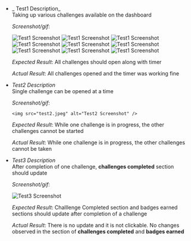 * _ Test1 Description_  
Taking up various challenges available on the dashboard

     _Screenshot/gif_:  
     
     <img src="test1.jpeg" alt="Test1 Screenshot" />
     
     
     <img src="test1%20(2).jpeg" alt="Test1 Screenshot" />
     
     
     <img src="test1%20(3).jpeg" alt="Test1 Screenshot" />
     
     
     <img src="test1%20(4).jpeg" alt="Test1 Screenshot" />
     
     
     <img src="test1%20(5).jpeg" alt="Test1 Screenshot" />
     
     
     <img src="test1%20(6).jpeg" alt="Test1 Screenshot" />
     
     
     <img src="test1%20(7).jpeg" alt="Test1 Screenshot" />
     
     
     <img src="test1%20(8).jpeg" alt="Test1 Screenshot" />
     
     
     <img src="test1%20(9).jpeg" alt="Test1 Screenshot" />
     
     
     _Expected Result_: All challenges should open along with timer 

     _Actual Result_: All challenges opened and the timer was working fine

* _Test2 Description_  
Single challenge can be opened at a time

     _Screenshot/gif_:  
     
      <img src="test2.jpeg" alt="Test2 Screenshot" />
      
      

     _Expected Result_: While one challenge is in progress, the other challenges cannot be started

     _Actual Result_:  While one challenge is in progress, the other challenges cannot be taken

* _Test3 Description_  
After completion of one challenge, **challenges completed** section should update


     _Screenshot/gif_:  
     
     <img src="GIF%20Demonstration%20test3.gif" alt="Test3 Screenshot" />
    

     _Expected Result_: Challlenge Completed section and badges earned sections should update after completion of a challenge

     _Actual Result_:  There is no update and it is not clickable. No changes observed in the section of **challenges completed** and **badges earned**

